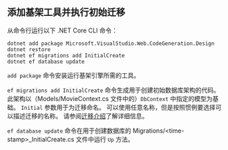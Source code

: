 <a name="cli"></a>
## <a name="add-scaffold-tooling-and-perform-initial-migration"></a>添加基架工具并执行初始迁移

从命令行运行以下 .NET Core CLI 命令：

```console
dotnet add package Microsoft.VisualStudio.Web.CodeGeneration.Design
dotnet restore
dotnet ef migrations add InitialCreate
dotnet ef database update
```

`add package` 命令安装运行基架引擎所需的工具。

`ef migrations add InitialCreate` 命令生成用于创建初始数据库架构的代码。 此架构以（Models/MovieContext.cs 文件中的）`DbContext` 中指定的模型为基础。 `Initial` 参数用于为迁移命名。 可以使用任意名称，但是按照惯例要选择可以描述迁移的名称。 请参阅[迁移介绍](xref:data/ef-mvc/migrations#introduction-to-migrations)了解详细信息。

`ef database update` 命令在用于创建数据库的 Migrations/\<time-stamp>_InitialCreate.cs 文件中运行 `Up` 方法。